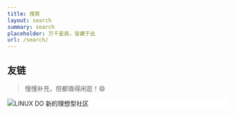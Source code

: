 ```yaml
---
title: 搜索
layout: search
summary: search
placeholder: 万千星辰，皆藏于此
url: /search/
---
```


## 友链

> 慢慢补充，但都值得闲逛！😄

<div class="friend-link-card">
  <style>
    .friend-link-card {
      border: 1 px solid #e5e7eb ;
      Border-radius: 8 px;
      Padding: 20 px;
      Margin: 20 px 0;
      Transition: all 0.3 s ease;
      background: #ffffff ;
      Max-width: 100%;
    }
    
    .friend-link-card: hover {
      Box-shadow: 0 4 px 6 px -1 px rgba (0, 0, 0, 0.1);
      Transform: translateY (-2 px);
    }
    
    .friend-link-info {
      Margin-top: 10 px;
    }
    
    .friend-link-title {
      Font-size: 1.25 rem;
      Font-weight: 600;
      Margin: 0 0 5 px 0;
      color: #111827 ;
    }
    
    .friend-link-desc {
      Font-size: 0.875 rem;
      color: #6b7280 ;
      Margin: 0;
    }
    
    .friend-link-logo-link {
      Display: block;
      Text-decoration: none;
      Width: fit-content;
    }
    
    .friend-link-logo-long {
      Height: auto;
      Max-width: 100%;
      Display: block;
    }

    @media (prefers-color-scheme: dark) {
      .friend-link-card {
        background: #1f2937 ;
        border-color: #374151 ;
      }
      
      .friend-link-title {
        color: #f3f4f6 ;
      }
      
      .friend-link-desc {
        color: #9ca3af ;
      }
      
      .logo-light {
        Display: none;
      }
    }

    @media (prefers-color-scheme: light) {
      .logo-dark {
        Display: none;
      }
    }
  </style>

  <a href="https://linux.do/?source=your_domain_com" class="friend-link-logo-link">
    <img src="https://linux.do/uploads/default/original/3X/b/4/b4fa45d8b03df61f5d011e173c0adf8497028b16.png" alt="LINUX DO 新的理想型社区 " class="friend-link-logo-long logo-light">
  </a>
</div>